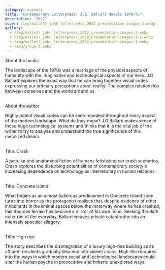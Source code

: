 ```yaml
---
category: animals
title: "Contemporary Letterpress: J.G. Ballard Novels 1970–75"
description: "2022"
cover: /img/mallett_john_letterpress_2022_presentation-images-2.webp
gallery:
  - /img/mallett_john_letterpress_2022_presentation-images-2.webp
  - /img/mallett_john_letterpress_2022_presentation-images-3-1.webp
  - /img/mallett_john_letterpress_2022_presentation-images-3.webp
  - /img/group-3.webp
---
```

About the books

The landscape of the 1970s was a marriage of the physical aspects of humanity with the imaginative and technological aspects of our lives. J.G Ballard explores the exact way that he can bring together visual codes expressing our ordinary perceptions about reality. The complex relationship between ourselves and the world around us. 

\
About the author

Highly potent visual codes can be seen repeated throughout every aspect of the modern landscape. What do they mean? J.G Ballard makes sense of these huge technological systems and thinks that it is the vital job of the writer to try to analyse and understand the true significance of this metalized dream.

\
Title: Crash

A peculiar and anatomical fiction of humans fetishizing car crash scenarios, Crash explores the disturbing potentialities of contemporary society's increasing dependence on technology as intermediary in human relations.

\
Title: Concrete Island

What begins as an almost ludicrous predicament in Concrete Island soon turns into horror as the protagonist realises that, despite evidence of other inhabitants in the liminal spaces below the motorway where he has crashed, this doomed terrain has become a mirror of his own mind. Seeking the dark outer rim of the everyday, Ballard weaves private catastrophe into an intensely specular allegory.

\
Title: High rise

The story describes the disintegration of a luxury high-rise building as its affluent residents gradually descend into violent chaos. High-Rise inquires into the ways in which modern social and technological landscapes could alter the human psyche in provocative and hitherto unexplored ways.